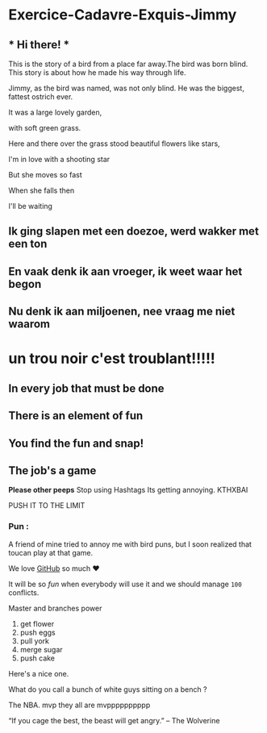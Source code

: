 # Exercice-Cadavre-Exquis-Jimmy

## * Hi there! *

This is the story of a bird from a place far away.The bird was born blind. This story is about how he made his way through life.

Jimmy, as the bird was named, was not only blind. He was the biggest, fattest ostrich ever.

It was a large lovely garden,

with soft green grass.

 Here and there over the grass stood beautiful flowers like stars,

 I'm in love with a shooting star

But she moves so fast

When she falls then

I'll be waiting

## Ik ging slapen met een doezoe, werd wakker met een ton
## En vaak denk ik aan vroeger, ik weet waar het begon
## Nu denk ik aan miljoenen, nee vraag me niet waarom


# un trou noir c'est troublant!!!!!

## In every job that must be done
## There is an element of fun
## You find the fun and snap!
## **The job's a game**

**Please other peeps** Stop using Hashtags
Its getting annoying. KTHXBAI


PUSH IT TO THE LIMIT


### Pun :

A friend of mine tried to annoy me with bird puns, but I soon realized that toucan play at that game.


We love [GitHub](https://github.com) so much :heart:

It will be so *fun* when everybody will use it and we should manage `100` conflicts.

Master and branches power

1. get flower 
1. push eggs
1. pull york
1. merge sugar
1. push cake  
 
 Here's a nice one. 
 
 What do you call a bunch of white guys sitting on a bench ? 
 
 The NBA.
mvp they all are mvpppppppppp

“If you cage the best, the beast will get angry.” – The Wolverine
